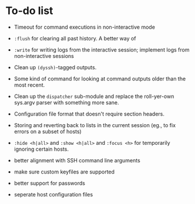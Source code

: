 # To-do list

* Timeout for command executions in non-interactive mode
* `:flush` for clearing all past history. A better way of
* `:write` for writing logs from the interactive session; implement logs from
  non-interactive sessions
* Clean up `(dyssh)`-tagged outputs.
* Some kind of command for looking at command outputs older than the most
  recent.
* Clean up the `dispatcher` sub-module and replace the roll-yer-own sys.argv
  parser with something more sane.
* Configuration file format that doesn't require section headers.
* Storing and reverting back to lists in the current session (eg., to fix errors
  on a subset of hosts)
* `:hide <h|all>` and `:show <h|all>` and `:focus <h>` for temporarily ignoring
  certain hosts.

* better alignment with SSH command line arguments
* make sure custom keyfiles are supported
* better support for passwords
* seperate host configuration files
